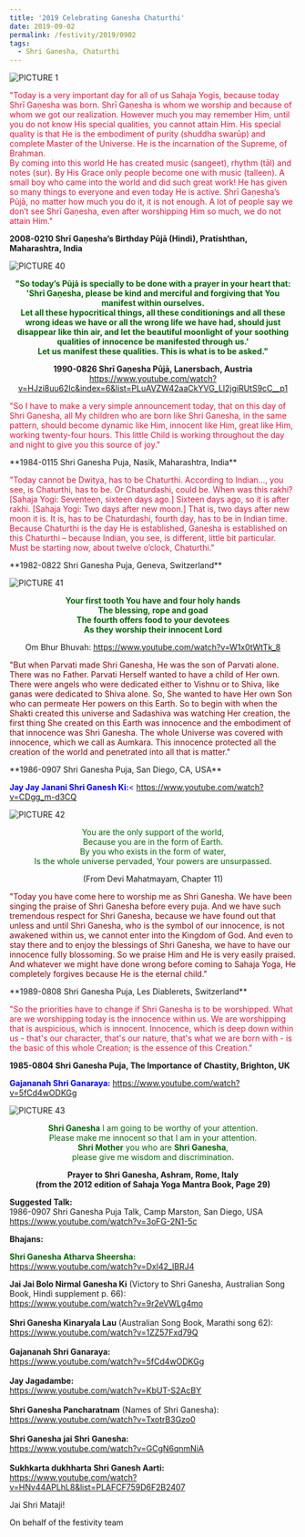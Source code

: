 ```yaml
---
title: '2019 Celebrating Ganesha Chaturthi'
date: 2019-09-02
permalink: /festivity/2019/0902
tags:
  - Shri Ganesha, Chaturthi
---
```


![PICTURE 1](/images/image1.png)

<p style="color:Crimson;">
"Today is a very important day for all of us Sahaja Yogis, because today Shrī Gaṇesha was born. Shrī Gaṇesha is whom we worship and because of whom we got our realization. However much you may remember Him, until you do not know His special qualities, you cannot attain Him. His special quality is that He is the embodiment of purity (shuddha swarūp) and complete Master of the Universe. He is the incarnation of the Supreme, of Brahman.<br>
By coming into this world He has created music (sangeet), rhythm (tāl) and notes (sur). By His Grace only people become one with music (talleen). A small boy who came into the world and did such great work! He has given so many things to everyone and even today He is active. Shrī Gaṇesha’s Pūjā, no matter how much you do it, it is not enough. A lot of people say we don’t see Shrī Gaṇesha, even after worshipping Him so much, we do not attain Him."<br>
</p>
<b>2008-0210 Shrī Gaṇesha’s Birthday Pūjā (Hindi), Pratishthan, Maharashtra, India</b><br>

![PICTURE 40](/images/image40.png)

<p style="color:DarkGreen; text-align:center;">
<b>"So today’s Pūjā is specially to be done with a prayer in your heart that:<br>
'Shrī Gaṇesha, please be kind and merciful and forgiving that You manifest within ourselves.<br>
Let all these hypocritical things, all these conditionings and all these wrong ideas we have or all the wrong life we have had, should just disappear like thin air, and let the beautiful moonlight of your soothing qualities of innocence be manifested through us.'<br>
Let us manifest these qualities. This is what is to be asked."<br></b>
</p>
<p style="text-align:center;"><b>1990-0826 Shrī Gaṇesha Pūjā, Lanersbach, Austria</b>
<a href="https://www.youtube.com/watch?v=HJzi8uu62lc&index=6&list=PLuAVZW42aaCkYVG_Ll2jgiRUtS9cC__p1">https://www.youtube.com/watch?v=HJzi8uu62lc&index=6&list=PLuAVZW42aaCkYVG_Ll2jgiRUtS9cC__p1</a>
</p>

<p style="color:Crimson; text-align:left;">
"So I have to make a very simple announcement today, that on this day of Shri Ganesha, all My children who are born like Shri Ganesha, in the same pattern, should become dynamic like Him, innocent like Him, great like Him, working twenty-four hours. This little Child is working throughout the day and night to give you this source of joy."	
</p>
**1984-0115 Shri Ganesha Puja, Nasik, Maharashtra, India**

<p style="color:Crimson; text-align:left;">
"Today cannot be Dwitya, has to be Chaturthi. According to Indian…, you see, is Chaturthi, has to be. Or Chaturdashi, could be. When was this rakhi? [Sahaja Yogi: Seventeen, sixteen days ago.] Sixteen days ago, so it is after rakhi. [Sahaja Yogi: Two days after new moon.] That is, two days after new moon it is. It is, has to be Chaturdashi, fourth day, has to be in Indian time. Because Chaturthi is the day He is established, Ganesha is established on this Chaturthi – because Indian, you see, is different, little bit particular. Must be starting now, about twelve o’clock, Chaturthi."	
</p>
**1982-0822 Shri Ganesha Puja, Geneva, Switzerland**

![PICTURE 41](/images/image41.png)

<p style="color:DarkGreen; text-align:center;">
<b>Your first tooth You have and four holy hands<br>
The blessing, rope and goad<br>
The fourth offers food to your devotees<br>
As they worship their innocent Lord<br></b>
</p>
<p style="text-align:center;"> Om Bhur Bhuvah:
<a href="https://www.youtube.com/watch?v=W1x0tWtTk_8">https://www.youtube.com/watch?v=W1x0tWtTk_8</a>
</p>

<p style="color:Maroon; text-align:left;">
"But when Parvati made Shri Ganesha, He was the son of Parvati alone. There was no Father. Parvati Herself wanted to have a child of Her own. There were angels who were dedicated either to Vishnu or to Shiva, like ganas were dedicated to Shiva alone. So, She wanted to have Her own Son who can permeate Her powers on this Earth. So to begin with when the Shakti created this universe and Sadashiva was watching Her creation, the first thing She created on this Earth was innocence and the embodiment of that innocence was Shri Ganesha. The whole Universe was covered with innocence, which we call as Aumkara. This innocence protected all the creation of the world and penetrated into all that is matter."	
</p>
**1986-0907 Shri Ganesha Puja, San Diego, CA, USA**

<p style="color:blue;"><b>Jay Jay Janani Shri Ganesh Ki:</b>< <a href="https://www.youtube.com/watch?v=CDgg_m-d3CQ">https://www.youtube.com/watch?v=CDgg_m-d3CQ</a>
</p>


![PICTURE 42](/images/image42.png)

<p style="color:DarkGreen; text-align:center;">
You are the only support of the world,<br>
Because you are in the form of Earth.<br>
By you who exists in the form of water,<br>
Is the whole universe pervaded, Your powers are unsurpassed.<br>
</p>
<p style="text-align:center;"> (From Devi Mahatmayam, Chapter 11)</p>

<p style="color:Maroon; text-align:left;">
"Today you have come here to worship me as Shri Ganesha. We have been singing the praise of Shri Ganesha before every puja. And we have such tremendous respect for Shri Ganesha, because we have found out that unless and until Shri Ganesha, who is the symbol of our innocence, is not awakened within us, we cannot enter into the Kingdom of God. And even to stay there and to enjoy the blessings of Shri Ganesha, we have to have our innocence fully blossoming. So we praise Him and He is very easily praised. And whatever we might have done wrong before coming to Sahaja Yoga, He completely forgives because He is the eternal child."	
</p>
**1989-0808 Shri Ganesha Puja, Les Diablerets, Switzerland**

<p style="color:Crimson; text-align:left;">
"So the priorities have to change if Shri Ganesha is to be worshipped. What are we worshipping today is the innocence within us. We are worshipping that is auspicious, which is innocent. Innocence, which is deep down within us - that's our character, that's our nature, that's what we are born with - is the basic of this whole Creation; is the essence of this Creation."<br>
</p>
<b>1985-0804 Shri Ganesha Puja, The Importance of Chastity, Brighton, UK</b>

<p style="color:blue;"><b>Gajananah Shri Ganaraya:</b> <a href="https://www.youtube.com/watch?v=5fCd4wODKGg">https://www.youtube.com/watch?v=5fCd4wODKGg</a></p>

![PICTURE 43](/images/image43.png)

<p style="color:DarkGreen; text-align:center;">
<b>Shri Ganesha</b> I am going to be worthy of your attention.<br>
Please make me innocent so that I am in your attention.<br>
<b>Shri Mother</b> you who are <b>Shri Ganesha</b>,<br>
please give me wisdom and discrimination.<br>
</p>
<p style="text-align:center;">
<b>Prayer to Shri Ganesha, Ashram, Rome, Italy<br>
(from the 2012 edition of Sahaja Yoga Mantra Book, Page 29)</b></p>


<b>Suggested Talk:</b><br>
1986-0907 Shri Ganesha Puja Talk, Camp Marston, San Diego, USA<br>
<a href="https://www.youtube.com/watch?v=3oFG-2N1-5c">https://www.youtube.com/watch?v=3oFG-2N1-5c</a>

<b>Bhajans:</b><br>
<p style="color:DarkGreen;"><b>Shri Ganesha Atharva Sheersha:</b><br>
<a href="https://www.youtube.com/watch?v=Dxl42_lBRJ4">https://www.youtube.com/watch?v=Dxl42_lBRJ4</a><br>

<b>Jai Jai Bolo Nirmal Ganesha Ki</b> (Victory to Shri Ganesha, Australian Song Book, Hindi supplement p. 66):<br> 
<a href="https://www.youtube.com/watch?v=9r2eVWLg4mo">https://www.youtube.com/watch?v=9r2eVWLg4mo</a><br>
<br>
<b>Shri Ganesha Kinaryala Lau</b> (Australian Song Book, Marathi song 62):<br> 
<a href="https://www.youtube.com/watch?v=1ZZ57Fxd79Q">https://www.youtube.com/watch?v=1ZZ57Fxd79Q</a><br>
<br>
<b>Gajananah Shri Ganaraya:</b><br>
<a href="https://www.youtube.com/watch?v=5fCd4wODKGg">https://www.youtube.com/watch?v=5fCd4wODKGg</a><br>
<br>
<b>Jay Jagadambe:</b><br> 
<a href="https://www.youtube.com/watch?v=KbUT-S2AcBY">https://www.youtube.com/watch?v=KbUT-S2AcBY</a><br>
<br>
<b>Shri Ganesha Pancharatnam</b> (Names of Shri Ganesha):<br> 
<a href="https://www.youtube.com/watch?v=TxotrB3Gzo0">https://www.youtube.com/watch?v=TxotrB3Gzo0</a><br>
<br>
<b>Shri Ganesha jai Shri Ganesha:</b><br> 
<a href="https://www.youtube.com/watch?v=GCgN6qnmNiA">https://www.youtube.com/watch?v=GCgN6qnmNiA</a><br>
<br>
<b>Sukhkarta dukhharta Shri Ganesh Aarti:</b><br> 
<a href="https://www.youtube.com/watch?v=HNv44APLhL8&list=PLAFCF759D6F2B2407">https://www.youtube.com/watch?v=HNv44APLhL8&list=PLAFCF759D6F2B2407</a><br></p>

Jai Shri Mataji!

On behalf of the festivity team